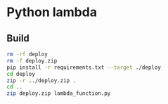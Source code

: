 # Python lambda

## Build

```bash
rm -rf deploy
rm -f deploy.zip
pip install -r requirements.txt --target ./deploy
cd deploy
zip -r ../deploy.zip .
cd ..
zip deploy.zip lambda_function.py
```
